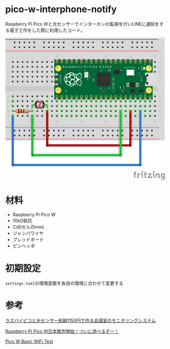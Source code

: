 # pico-w-interphone-notify
Raspberry Pi Pico Wと光センサーでインターホンの監視を行いLINEに通知をする電子工作をした際に利用したコード。

![img](raspi-pico-w-interphone-notify.png)

# 材料
- Raspberry Pi Pico W
- 10kΩ抵抗
- CdSセル(5mm)
- ジャンパワイヤ
- ブレッドボード
- ピンヘッダ

# 初期設定
`settings.toml`の環境変数を各自の環境に合わせて変更する

# 参考
[ラズパイピコと光センサー総額1150円で作る会議室のモニタリングシステム](https://news.mynavi.jp/techplus/article/zeropython-80/)

[Raspberry Pi Pico W日本販売開始！ついに遊べるぞー！](https://akkiesoft.hatenablog.jp/entry/20230329/1680081961)

[Pico W Basic WiFi Test](https://learn.adafruit.com/pico-w-wifi-with-circuitpython/pico-w-basic-wifi-test)